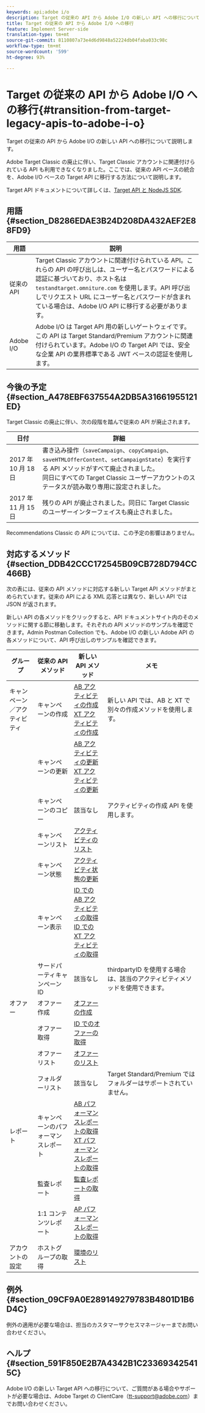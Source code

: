 ```yaml
---
keywords: api;adobe i/o
description: Target の従来の API から Adobe I/O の新しい API への移行について説明します。
title: Target の従来の API から Adobe I/O への移行
feature: Implement Server-side
translation-type: tm+mt
source-git-commit: 8110807a73e4d6d9848a52224db04faba033c98c
workflow-type: tm+mt
source-wordcount: '599'
ht-degree: 93%

---
```



# Target の従来の API から Adobe I/O への移行{#transition-from-target-legacy-apis-to-adobe-i-o}

Target の従来の API から Adobe I/O の新しい API への移行について説明します。

Adobe Target Classic の廃止に伴い、Target Classic アカウントに関連付けられている API も利用できなくなりました。ここでは、従来の API ベースの統合を、Adobe I/O ベースの Target API に移行する方法について説明します。

Target API ドキュメントについて詳しくは、[Target API と NodeJS SDK](/help/c-implementing-target/c-api-and-sdk-overview/api-and-sdk-overview.md#concept_5718EC1FF2ED4436935D0BCCD7AA29A6).

## 用語 {#section_D8286EDAE3B24D208DA432AEF2E88FD9}

| 用語 | 説明 |
|--- |--- |
| 従来の API | Target Classic アカウントに関連付けられている API。これらの API の呼び出しは、ユーザー名とパスワードによる認証に基づいており、ホスト名は `testandtarget.omniture.com` を使用します。API 呼び出しでリクエスト URL にユーザー名とパスワードが含まれている場合は、Adobe I/O API に移行する必要があります。 |
| Adobe I/O | Adobe I/O は Target API 用の新しいゲートウェイです。この API は Target Standard/Premium アカウントに関連付けられています。Adobe I/O の Target API では、安全な企業 API の業界標準である JWT ベースの認証を使用します。 |

## 今後の予定 {#section_A478EBF637554A2DB5A31661955121ED}

Target Classic の廃止に伴い、次の段階を踏んで従来の API が廃止されます。

| 日付 | 詳細 |
|--- |--- |
| 2017 年 10 月 18 日 | 書き込み操作（`saveCampaign`、`copyCampaign`、`saveHTMLOfferContent`、`setCampaignState`）を実行する API メソッドがすべて廃止されました。<br>同日にすべての Target Classic ユーザーアカウントのステータスが読み取り専用に設定されました。 |
| 2017 年 11 月 15 日 | 残りの API が廃止されました。同日に Target Classic のユーザーインターフェイスも廃止されました。 |

Recommendations Classic の API については、この予定の影響はありません。

## 対応するメソッド  {#section_DDB42CCC172545B09CB728D794CC466B}

次の表には、従来の API メソッドに対応する新しい Target API メソッドがまとめられています。従来の API による XML 応答とは異なり、新しい API では JSON が返されます。

新しい API の各メソッドをクリックすると、API ドキュメントサイト内のそのメソッドに関する節に移動します。それぞれの API メソッドのサンプルを確認できます。Admin Postman Collection でも、Adobe I/O の新しい Adobe API の各メソッドについて、API 呼び出しのサンプルを確認できます。

| グループ | 従来の API メソッド | 新しい API メソッド | メモ |
|--- |--- |--- |--- |
| キャンペーン／アクティビティ | キャンペーンの作成 | [AB アクティビティの作成](http://developers.adobetarget.com/api/#create-ab-activity)<br>[XT アクティビティの作成](http://developers.adobetarget.com/api/#create-xt-activity) | 新しい API では、AB と XT で別々の作成メソッドを使用します。 |
|  | キャンペーンの更新 | [AB アクティビティの更新](http://developers.adobetarget.com/api/#update-ab-activity)<br>[XT アクティビティの更新](http://developers.adobetarget.com/api/#update-xt-activity) |  |
|  | キャンペーンのコピー | 該当なし | アクティビティの作成 API を使用します。 |
|  | キャンペーンリスト | [アクティビティのリスト](http://developers.adobetarget.com/api/#list-activities) |  |
|  | キャンペーン状態 | [アクティビティ状態の更新](http://developers.adobetarget.com/api/#update-activity-state) |  |
|  | キャンペーン表示 | [ID での AB アクティビティの取得](http://developers.adobetarget.com/api/#get-ab-activity-by-id)<br>[ID での XT アクティビティの取得](http://developers.adobetarget.com/api/#get-xt-activity-by-id) |  |
|  | サードパーティキャンペーン ID | 該当なし | thirdpartyID を使用する場合は、該当のアクティビティメソッドを使用できます。 |
| オファー | オファー作成 | [オファーの作成](http://developers.adobetarget.com/api/#create-offer) |  |
|  | オファー取得 | [ID でのオファーの取得](http://developers.adobetarget.com/api/#get-offer-by-id) |  |
|  | オファーリスト | [オファーのリスト](http://developers.adobetarget.com/api/#list-offers) |  |
|  | フォルダーリスト | 該当なし | Target Standard/Premium ではフォルダーはサポートされていません。 |
| レポート | キャンペーンのパフォーマンスレポート | [AB パフォーマンスレポートの取得](http://developers.adobetarget.com/api/#get-ab-performance-report)<br>[XT パフォーマンスレポートの取得](http://developers.adobetarget.com/api/#get-xt-performance-report) |  |
|  | 監査レポート | [監査レポートの取得](http://developers.adobetarget.com/api/#get-audit-report) |  |
|  | 1:1 コンテンツレポート | [AP パフォーマンスレポートの取得](http://developers.adobetarget.com/api/#get-ap-activity-performance-report) |  |
| アカウントの設定 | ホストグループの取得 | [環境のリスト](http://developers.adobetarget.com/api/#list-environments) |  |

## 例外 {#section_09CF9A0E289149279783B4801D1B6D4C}

例外の適用が必要な場合は、担当のカスタマーサクセスマネージャーまでお問い合わせください。

## ヘルプ  {#section_591F850E2B7A4342B1C233693425415C}

Adobe I/O の新しい Target API への移行について、ご質問がある場合やサポートが必要な場合は、Adobe Target の ClientCare（tt-support@adobe.com）までお問い合わせください。
